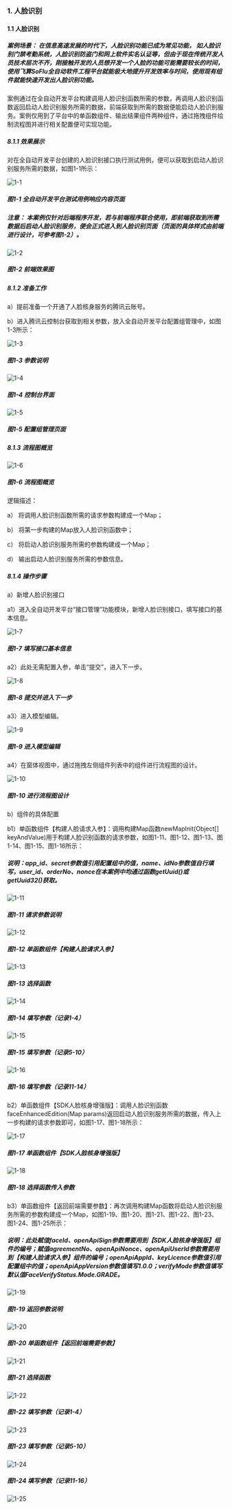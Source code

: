 ### 1. 人脸识别

#### 1.1 人脸识别

##### 案例场景： 在信息高速发展的时代下，人脸识别功能已成为常见功能， 如人脸识别门禁考勤系统，人脸识别防盗门和网上软件实名认证等，但由于现在传统开发人员技术层次不齐，刚接触开发的人员想开发一个人脸的功能可能需要较长的时间，使用飞算SoFlu全自动软件工程平台就能极大地提升开发效率与时间，使用现有组件就能快速开发出人脸识别功能。

案例通过在全自动开发平台构建调用人脸识别函数所需的参数，再调用人脸识别函数返回启动人脸识别服务所需的数据，前端获取到所需的数据便能启动人脸识别服务。案例仅用到了平台中的单函数组件、输出结果组件两种组件，通过拖拽组件绘制流程图并进行相关配置便可实现功能。

##### 8.1.1 效果展示

对在全自动开发平台创建的人脸识别接口执行测试用例，便可以获取到启动人脸识别服务所需的数据，如图1-1所示：

![1-1](https://www.feisuanyz.com/fsimage/alcj-image/renlian/2_1.png)

##### 图1-1 全自动开发平台测试用例响应内容页面

##### 注意： 本案例仅针对后端程序开发，若与前端程序联合使用，即前端获取到所需数据后启动人脸识别服务，便会正式进入到人脸识别页面（页面的具体样式由前端进行设计，可参考图1-2）。

![1-2](https://www.feisuanyz.com/fsimage/alcj-image/renlian/2_2.png)

##### 图1-2 前端效果图

##### 8.1.2 准备工作

a）提前准备一个开通了人脸核身服务的腾讯云账号。

b）进入腾讯云控制台获取到相关参数，放入全自动开发平台配置组管理中，如图1-3所示：

![1-3](https://www.feisuanyz.com/fsimage/alcj-image/renlian/table1.png)

##### 图1-3 参数说明

![1-4](https://www.feisuanyz.com/fsimage/alcj-image/renlian/3_1.png)

##### 图1-4 控制台界面

![1-5](https://www.feisuanyz.com/fsimage/alcj-image/renlian/3_2.png)

##### 图1-5 配置组管理页面

##### 8.1.3 流程图概览

![1-6](https://www.feisuanyz.com/fsimage/alcj-image/renlian/4_1.png)

##### 图1-6 流程图概览

逻辑描述：

a） 将调用人脸识别函数所需的请求参数构建成一个Map；

b） 将第一步构建的Map放入人脸识别函数中；

c） 将启动人脸识别服务所需的参数构建成一个Map；

d） 输出启动人脸识别服务所需的参数信息。

##### 8.1.4 操作步骤

a）新增人脸识别接口

a1）进入全自动开发平台“接口管理”功能模块，新增人脸识别接口，填写接口的基本信息。

![1-7](https://www.feisuanyz.com/fsimage/alcj-image/renlian/5_1.png)

##### 图1-7 填写接口基本信息

a2）此处无需配置入参，单击“提交”，进入下一步。

![1-8](https://www.feisuanyz.com/fsimage/alcj-image/renlian/5_2.png)

##### 图1-8 提交并进入下一步

a3）进入模型编辑。

![1-9](https://www.feisuanyz.com/fsimage/alcj-image/renlian/5_3.png)

##### 图1-9 进入模型编辑

a4）在窗体视图中，通过拖拽左侧组件列表中的组件进行流程图的设计。

![1-10](https://www.feisuanyz.com/fsimage/alcj-image/renlian/5_4.png)

##### 图1-10 进行流程图设计

b）组件的具体配置

b1）单函数组件【构建人脸请求入参】：调用构建Map函数newMapInit(Object[] keyAndValue)用于构建人脸识别函数的请求参数，如图1-11、图1-12、图1-13、图1-14、图1-15、图1-16所示：

##### 说明：app_id、secret参数值引用配置组中的值，name、idNo参数值自行填写，user_id、orderNo、nonce在本案例中均通过函数getUuid()或getUuid32()获取。

![1-11](https://www.feisuanyz.com/fsimage/alcj-image/renlian/table2.png)

##### 图1-11 请求参数说明

![1-12](https://www.feisuanyz.com/fsimage/alcj-image/renlian/5_5.png)

##### 图1-12 单函数组件【构建人脸请求入参】

![1-13](https://www.feisuanyz.com/fsimage/alcj-image/renlian/5_6.png)

##### 图1-13 选择函数

![1-14](https://www.feisuanyz.com/fsimage/alcj-image/renlian/5_7.png)

##### 图1-14 填写参数（记录1-4）

![1-15](https://www.feisuanyz.com/fsimage/alcj-image/renlian/5_8.png)

##### 图1-15 填写参数（记录5-10）

![1-16](https://www.feisuanyz.com/fsimage/alcj-image/renlian/5_9.png)

##### 图1-16 填写参数（记录11-14）

b2）单函数组件【SDK人脸核身增强版】：调用人脸识别函数faceEnhancedEdition(Map params)返回启动人脸识别服务所需的数据，传入上一步构建的请求参数即可，如图1-17、图1-18所示：

![1-17](https://www.feisuanyz.com/fsimage/alcj-image/renlian/5_10.png)

##### 图1-17 单函数组件【SDK人脸核身增强版】

![1-18](https://www.feisuanyz.com/fsimage/alcj-image/renlian/5_11.png)

##### 图1-18 选择函数传入参数

b3）单函数组件【返回前端需要参数】：再次调用构建Map函数将启动人脸识别服务所需的参数构建成一个Map，如图1-19、图1-20、图1-21、图1-22、图1-23、图1-24、图1-25所示：

##### 说明：此处赋值faceId、openApiSign参数需要用到【SDK人脸核身增强版】组件的编号；赋值agreementNo、openApiNonce、openApiUserId参数需要用到【构建人脸请求入参】组件的编号；openApiAppId、keyLicence参数值引用配置组中的值；openApiAppVersion参数值填写1.0.0；verifyMode参数值填写默认值FaceVerifyStatus.Mode.GRADE。

![1-19](https://www.feisuanyz.com/fsimage/alcj-image/renlian/table3.png)

##### 图1-19 返回参数说明

![1-20](https://www.feisuanyz.com/fsimage/alcj-image/renlian/5_12.png)

##### 图1-20 单函数组件【返回前端需要参数】

![1-21](https://www.feisuanyz.com/fsimage/alcj-image/renlian/5_13.png)

##### 图1-21 选择函数

![1-22](https://www.feisuanyz.com/fsimage/alcj-image/renlian/5_14.png)

##### 图1-22 填写参数（记录1-4）

![1-23](https://www.feisuanyz.com/fsimage/alcj-image/renlian/5_15.png)

##### 图1-23 填写参数（记录5-10）

![1-24](https://www.feisuanyz.com/fsimage/alcj-image/renlian/5_16.png)

##### 图1-24 填写参数（记录11-16）

![1-25](https://www.feisuanyz.com/fsimage/alcj-image/renlian/5_17.png)

